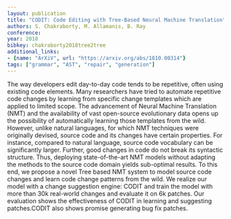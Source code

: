 ```yaml
---
layout: publication
title: "CODIT: Code Editing with Tree-Based Neural Machine Translation"
authors: S. Chakraborty, M. Allamanis, B. Ray
conference: 
year: 2018
bibkey: chakraborty2018tree2tree
additional_links:
- {name: "ArXiV", url: "https://arxiv.org/abs/1810.00314"}
tags: ["grammar", "AST", "repair", "generation"]
---
```

The way developers edit day-to-day code tends to be repetitive, often using existing code elements. Many researchers have tried to automate repetitive code changes by learning from specific change templates which are applied to limited scope. The advancement of Neural Machine Translation (NMT) and the availability of vast open-source evolutionary data opens up the possibility of automatically learning those templates from the wild. However, unlike natural languages, for which NMT techniques were originally devised, source code and its changes have certain properties. For instance, compared to natural language, source code vocabulary can be significantly larger. Further, good changes in code do not break its syntactic structure. Thus, deploying state-of-the-art NMT models without adapting the methods to the source code domain yields sub-optimal results. To this end, we propose a novel Tree based NMT system to model source code changes and learn code change patterns from the wild. We realize our model with a change suggestion engine: CODIT and train the model with more than 30k real-world changes and evaluate it on 6k patches. Our evaluation shows the effectiveness of CODIT in learning and suggesting patches.CODIT also shows promise generating bug fix patches. 
